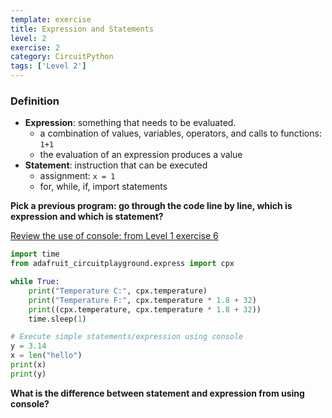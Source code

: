 ```yaml
---
template: exercise
title: Expression and Statements
level: 2
exercise: 2
category: CircuitPython
tags: ['Level 2']
---
```


### Definition

- **Expression**: something that needs to be evaluated.
  - a combination of values, variables, operators, and calls to functions: `1+1`
  - the evaluation of an expression produces a value
- **Statement**: instruction that can be executed
  - assignment: `x = 1`
  - for, while, if, import statements

**Pick a previous program: go through the code line by line, which is expression and which is statement?**

[Review the use of console: from Level 1 exercise 6](../../level-1/L1-E6)

```python
import time
from adafruit_circuitplayground.express import cpx

while True:
    print("Temperature C:", cpx.temperature)
    print("Temperature F:", cpx.temperature * 1.8 + 32)
    print((cpx.temperature, cpx.temperature * 1.8 + 32))
    time.sleep(1)

```

```python
# Execute simple statements/expression using console
y = 3.14
x = len("hello")
print(x)
print(y)
```

**What is the difference between statement and expression from using console?**
